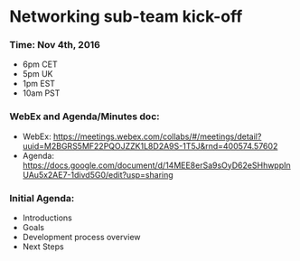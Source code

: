 # Networking sub-team kick-off

### Time: Nov 4th, 2016
* 6pm CET 
* 5pm UK 
* 1pm EST 
* 10am PST

### WebEx and Agenda/Minutes doc:
* WebEx:	https://meetings.webex.com/collabs/#/meetings/detail?uuid=M2BGRS5MF22PQOJZZK1L8D2A9S-1T5J&rnd=400574.57602
* Agenda:	https://docs.google.com/document/d/14MEE8erSa9sOyD62eSHhwppInUAu5x2AE7-1divd5G0/edit?usp=sharing

### Initial Agenda:
* Introductions
* Goals
* Development process overview
* Next Steps